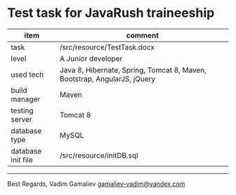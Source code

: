 Test task for JavaRush traineeship
===

item                | comment
--------------------|-----------------
task                | /src/resource/TestTask.docx
level               | A Junior developer
used tech           | Java 8, Hibernate, Spring, Tomcat 8, Maven, Bootstrap, AngularJS, jQuery
build manager       | Maven
testing server      | Tomcat 8
database type       | MySQL
database init file  | /src/resource/initDB.sql

---

Best Regards, Vadim Gamaliev <gamaliev-vadim@yandex.com>


